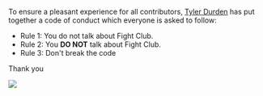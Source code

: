 To ensure a pleasant experience for all contributors, [Tyler Durden](https://www.imdb.com/title/tt0137523/characters/nm0000093) has put together a code of conduct which everyone is asked to follow:

* Rule 1: You do not talk about Fight Club.
* Rule 2: You **DO NOT** talk about Fight Club.
* Rule 3: Don't break the code

Thank you

![](https://raw.githubusercontent.com/rastating/wordpress-exploit-framework/gh-pages/static/tyler-durden.jpg)
